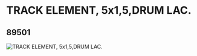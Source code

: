 # TRACK ELEMENT, 5x1,5,DRUM LAC.
## 89501
![TRACK ELEMENT, 5x1,5,DRUM LAC.](https://lc-www-live-s.legocdn.com/media/bricks/5/2/4578231.jpg)